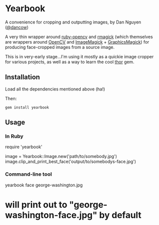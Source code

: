 # Yearbook

A convenience for cropping and outputting images, by Dan Nguyen ([@dancow](https://twitter.com/dancow))

A very thin wrapper around [ruby-opencv](https://github.com/ruby-opencv/ruby-opencv) and [rmagick](http://rmagick.rubyforge.org/) (which themselves are wrappers around [OpenCV](http://opencv.org/) and [ImageMagick](http://www.imagemagick.org) + [GraphicsMagick](http://www.graphicsmagick.org/)) for producing face-cropped images from a source image.

This is in very-early stage...I'm using it mostly as a quickie image cropper for various projects, as well as a way to learn the cool [thor](https://github.com/erikhuda/thor) gem.

## Installation

Load all the dependencies mentioned above (ha!)

Then:

`gem install yearbook`

## Usage

### In Ruby

  require 'yearbook'
  
  image = Yearbook::Image.new('path/to/somebody.jpg')
  image.clip_and_print_best_face('output/to/somebodys-face.jpg')

### Command-line tool

  yearbook face george-washington.jpg
  # will print out to "george-washington-face.jpg" by default

